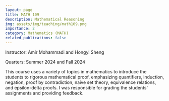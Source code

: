 ```yaml
---
layout: page
title: MATH 109
description: Mathematical Reasoning
img: assets/img/teaching/math109.png
importance: 2
category: Mathematics (MATH)
related_publications: false
---
```


Instructor: Amir Mohammadi and Hongyi Sheng

Quarters: Summer 2024 and Fall 2024

This course uses a variety of topics in mathematics to introduce the students to rigorous mathematical proof, emphasizing quantifiers, induction, negation, proof by contradiction, naive set theory, equivalence relations, and epsilon-delta proofs. I was responsible for grading the students' assignments and providing feedback.